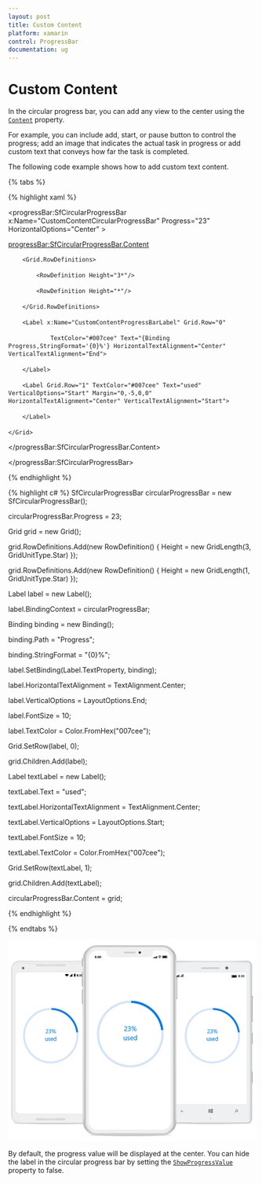 ```yaml
---
layout: post
title: Custom Content
platform: xamarin
control: ProgressBar
documentation: ug
---
```


# Custom Content

In the circular progress bar, you can add any view to the center using the [`Content`](https://help.syncfusion.com/cr/cref_files/xamarin/Syncfusion.SfProgressBar.XForms~Syncfusion.XForms.ProgressBar.SfCircularProgressBar~Content.html) property. 

For example, you can include add, start, or pause button to control the progress; add an image that indicates the actual task in progress or add custom text that conveys how far the task is completed. 

The following code example shows how to add custom text content.

{% tabs %} 

{% highlight xaml %}

<progressBar:SfCircularProgressBar x:Name="CustomContentCircularProgressBar" Progress="23" HorizontalOptions="Center" >

 <progressBar:SfCircularProgressBar.Content>

   <Grid>

        <Grid.RowDefinitions>

            <RowDefinition Height="3*"/>

            <RowDefinition Height="*"/>

        </Grid.RowDefinitions>

        <Label x:Name="CustomContentProgressBarLabel" Grid.Row="0"

                TextColor="#007cee" Text="{Binding Progress,StringFormat='{0}%'} HorizontalTextAlignment="Center" VerticalTextAlignment="End">                        

        </Label>

        <Label Grid.Row="1" TextColor="#007cee" Text="used" VerticalOptions="Start" Margin="0,-5,0,0" HorizontalTextAlignment="Center" VerticalTextAlignment="Start">

        </Label>

    </Grid>

 </progressBar:SfCircularProgressBar.Content>

</progressBar:SfCircularProgressBar>


{% endhighlight %}

{% highlight c# %}
SfCircularProgressBar circularProgressBar = new SfCircularProgressBar();

circularProgressBar.Progress = 23;

Grid grid = new Grid();

grid.RowDefinitions.Add(new RowDefinition() { Height = new GridLength(3, GridUnitType.Star) });

grid.RowDefinitions.Add(new RowDefinition() { Height = new GridLength(1, GridUnitType.Star) });

Label label = new Label();

label.BindingContext = circularProgressBar;

Binding binding = new Binding();

binding.Path = "Progress";

binding.StringFormat = "{0}%";

label.SetBinding(Label.TextProperty, binding);

label.HorizontalTextAlignment = TextAlignment.Center;

label.VerticalOptions = LayoutOptions.End;

label.FontSize = 10;

label.TextColor = Color.FromHex("007cee");

Grid.SetRow(label, 0);

grid.Children.Add(label);

Label textLabel = new Label();

textLabel.Text = "used";

textLabel.HorizontalTextAlignment = TextAlignment.Center;

textLabel.VerticalOptions = LayoutOptions.Start;

textLabel.FontSize = 10;

textLabel.TextColor = Color.FromHex("007cee");

Grid.SetRow(textLabel, 1);

grid.Children.Add(textLabel);

circularProgressBar.Content = grid;

{% endhighlight %}

{% endtabs %} 

![](overview_images/customcontent.png)

By default, the progress value will be displayed at the center. You can hide the label in the circular progress bar by setting the [`ShowProgressValue`](https://help.syncfusion.com/cr/cref_files/xamarin/Syncfusion.SfProgressBar.XForms~Syncfusion.XForms.ProgressBar.SfCircularProgressBar~ShowProgressValue.html) property to false. 